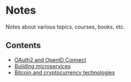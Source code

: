 # Notes

Notes about various topics, courses, books, etc.

## Contents

- [OAuth2 and OpenID Connect](./notes/oauth2-and-openid-connect/index.md)
- [Building microservices](./notes/building-microservices/index.md)
- [Bitcoin and cryptocurrency technologies](./notes/bitcoin-and-cryptocurrency-technologies/index.md)
